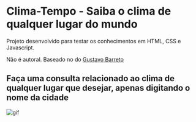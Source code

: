 # Clima-Tempo - Saiba o clima de qualquer lugar do mundo


Projeto desenvolvido para testar os conhecimentos em HTML, CSS e Javascript.

Não é autoral. Baseado no do [Gustavo Barreto](https://github.com/barretogustavo/ClimaTempo)


## Faça uma consulta relacionado ao clima de qualquer lugar que desejar, apenas digitando o nome da cidade


![gif](https://media.giphy.com/media/8CjOiBZduuSm1olfYP/giphy.gif)

